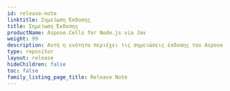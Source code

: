 ```yaml
---
id: release-note
linktitle: Σημείωση Έκδοσης
title: Σημείωση Έκδοσης
productName: Aspose.Cells for Node.js via Jav
weight: 99
description: Αυτή η ενότητα περιέχει τις σημειώσεις έκδοσης του Aspose.Cells for Node.js via Java για τις σημειώσεις έκδοσης έτους. Σε αυτές τις σημειώσεις έκδοσης, δημοσιεύουμε τη λίστα των προβλημάτων που έχουν επιδιορθωθεί στην τρέχουσα έκδοση, καθώς και τυχόν δημόσιο API και αλλαγές συμπεριφοράς
type: repositor
layout: release
hideChildren: false
toc: false
family_listing_page_title: Release Note
---
```


